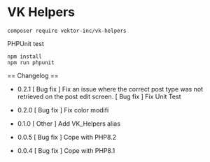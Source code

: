 # VK Helpers

```
composer require vektor-inc/vk-helpers
```

PHPUnit test
```
npm install
npm run phpunit
```


== Changelog ==

* 0.2.1
  [ Bug fix ] Fix an issue where the correct post type was not retrieved on the post edit screen.
  [ Bug fix ] Fix Unit Test

* 0.2.0
  [ Bug fix ] Fix color modifi

* 0.1.0
  [ Other ] Add VK_Helpers alias

* 0.0.5
  [ Bug fix ] Cope with PHP8.2

* 0.0.4
  [ Bug fix ] Cope with PHP8.1